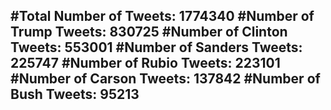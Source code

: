 #Total Number of Tweets: 1774340 
#Number of Trump Tweets: 830725
#Number of Clinton Tweets: 553001
#Number of Sanders Tweets: 225747
#Number of Rubio Tweets: 223101
#Number of Carson Tweets: 137842
#Number of Bush Tweets: 95213
---
